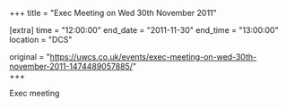 +++
title = "Exec Meeting on Wed 30th November 2011"

[extra]
time = "12:00:00"
end_date = "2011-11-30"
end_time = "13:00:00"
location = "DCS"

original = "https://uwcs.co.uk/events/exec-meeting-on-wed-30th-november-2011-1474489057885/"    
+++

Exec meeting

